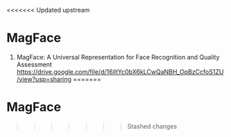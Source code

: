 <<<<<<< Updated upstream
# MagFace
1. MagFace: A Universal Representation for Face Recognition and Quality Assessment
https://drive.google.com/file/d/16iItYc0bX6kLCwQaNBH_OpBzCcfoS1ZU/view?usp=sharing
=======
# MagFace
>>>>>>> Stashed changes
